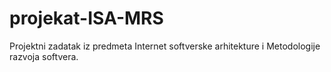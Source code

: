 # projekat-ISA-MRS
Projektni zadatak iz predmeta Internet softverske arhitekture i Metodologije razvoja softvera.
